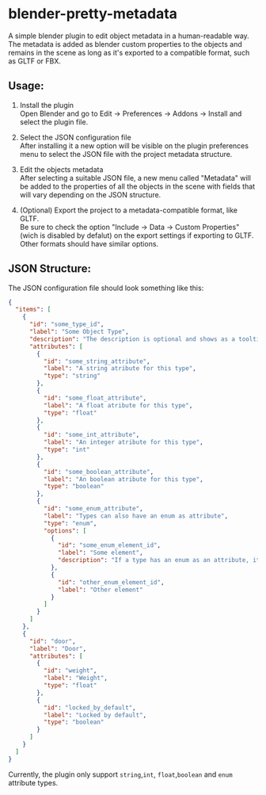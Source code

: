 # blender-pretty-metadata

A simple blender plugin to edit object metadata in a human-readable way. The metadata is added as blender custom properties to the objects and remains in the scene as long as it's exported to a compatible format, such as GLTF or FBX.

## Usage:
1) Install the plugin\
Open Blender and go to Edit -> Preferences -> Addons -> Install and select the plugin file.

2) Select the JSON configuration file\
After installing it a new option will be visible on the plugin preferences menu to select the JSON file with the project metadata structure.

3) Edit the objects metadata\
After selecting a suitable JSON file, a new menu called "Metadata" will be added to the properties of all the objects in the scene with fields that will vary depending on the JSON structure.

4) (Optional) Export the project to a metadata-compatible format, like GLTF.\
Be sure to check the option "Include -> Data -> Custom Properties" (wich is disabled by defalut) on the export settings if exporting to GLTF. Other formats should have similar options.

## JSON Structure:
The JSON configuration file should look something like this:

```json
{
  "items": [
    {
      "id": "some_type_id",
      "label": "Some Object Type",
      "description": "The description is optional and shows as a tooltip on the item type selection menu",
      "attributes": [
        {
          "id": "some_string_attribute",
          "label": "A string atribute for this type",
          "type": "string"
        },
        {
          "id": "some_float_attribute",
          "label": "A float atribute for this type",
          "type": "float"
        },
        {
          "id": "some_int_attribute",
          "label": "An integer atribute for this type",
          "type": "int"
        },
        {
          "id": "some_boolean_attribute",
          "label": "An boolean atribute for this type",
          "type": "boolean"
        },
        {
          "id": "some_enum_attribute",
          "label": "Types can also have an enum as attribute",
          "type": "enum",
          "options": [
            {
              "id": "some_enum_element_id",
              "label": "Some element",
              "description": "If a type has an enum as an attribute, its values can also have optional description"
            },
            {
              "id": "other_enum_element_id",
              "label": "Other element"
            }
          ]
        }
      ]
    },
    {
      "id": "door",
      "label": "Door",
      "attributes": [
        {
          "id": "weight",
          "label": "Weight",
          "type": "float"
        },
        {
          "id": "locked_by_default",
          "label": "Locked by default",
          "type": "boolean"
        }
      ]
    }
  ]
}
```

Currently, the plugin only support `string`,`int`, `float`,`boolean` and `enum` attribute types.

